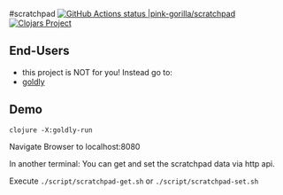 #scratchpad [![GitHub Actions status |pink-gorilla/scratchpad](https://github.com/pink-gorilla/scratchpad/workflows/CI/badge.svg)](https://github.com/pink-gorilla/scratchpad/actions?workflow=CI)[![Clojars Project](https://img.shields.io/clojars/v/org.pinkgorilla/scratchpad.svg)](https://clojars.org/org.pinkgorilla/scratchpad)


## End-Users
- this project is NOT for you! Instead go to:
- [goldly](https://github.com/pink-gorilla/goldly)

## Demo

```
clojure -X:goldly-run
```

Navigate Browser to localhost:8080

In another terminal:
You can get and set the scratchpad data via http api.

Execute `./script/scratchpad-get.sh` or `./script/scratchpad-set.sh`


